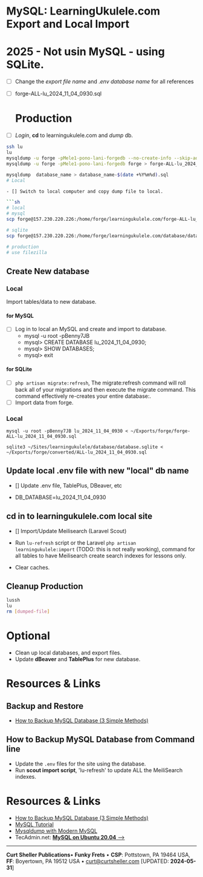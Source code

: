 # MySQL: LearningUkulele.com Export and Local Import


# 2025 - Not usin MySQL - using SQLite.

- [ ] Change the *export file name* and .*env database name* for all references

- [ ] forge-ALL-lu_2024_11_04_0930.sql

  # Production

- [ ] *Login*, **cd** to learningukulele.com and *dump* db.

```sh
ssh lu
lu
mysqldump -u forge -pMele1-pono-lani-forgedb --no-create-info --skip-add-drop-table --no-tablespaces --lock-all-tables forge  > forge-ALL-lu_2024_11_04_0930.sql
mysqldump -u forge -pMele1-pono-lani-forgedb forge > forge-ALL-lu_2024_11_04_0930.sql

mysqldump  database_name > database_name-$(date +%Y%m%d).sql
# Local

- [] Switch to local computer and copy dump file to local.

```sh
# local
# mysql
scp forge@157.230.220.226:/home/forge/learningukulele.com/forge-ALL-lu_2024_11_04_0930.sql ~/Exports/forge

# sqlite
scp forge@157.230.220.226:/home/forge/learningukulele.com/database/database.sqlite ~/Sites/learningukulele/database/exports/forge/database-lu_2024_11_04_0930.sqlite

# production
# use filezilla
```

## Create New database

### Local

Import tables/data to new database.

#### for MySQL
- [ ] Log in to local an MySQL and create and import to database.
  - mysql -u root -pBenny7JB
  - mysql> CREATE DATABASE lu_2024_11_04_0930;
  - mysql> SHOW DATABASES;
  - mysql> exit

#### for SQLite

- [ ] `php artisan migrate:refresh`, The migrate:refresh command will roll back all of your migrations and then execute the migrate command. This command effectively re-creates your entire database:.
- [ ] Import data from forge.

### Local

```
mysql -u root -pBenny7JB lu_2024_11_04_0930 < ~/Exports/forge/forge-ALL-lu_2024_11_04_0930.sql

sqlite3 ~/Sites/learningukulele/database/database.sqlite < ~/Exports/forge/converted/ALL-lu_2024_11_04_0930.sql
```

## Update local .env file with new "local" db name

- [] Update .env file, TablePlus, DBeaver, etc

- DB_DATABASE=lu_2024_11_04_0930

## cd in to learningukulele.com local site

- [] Import/Update Meilisearch (Laravel Scout)

- Run `lu-refresh` script or the  Laravel `php artisan learningukulele:import` (TODO: this is not really working), command for all tables to have Meilisearch create search indexes for lessons only.

- Clear caches.

## Cleanup Production

```bash
lussh
lu
rm [dumped-file]
```

# Optional

- Clean up local databases, and export files.
- Update **dBeaver** and **TablePlus** for new database.

# Resources & Links

## Backup and Restore

- [How to Backup MySQL Database (3 Simple Methods)](https://serverguy.com/servers/how-to-backup-mysql-database/)

## How to Backup MySQL Database from Command line

- Update the `.env` files for the site using the database.
- Run <strong>scout import script</strong>, 'lu-refresh' to update ALL the MeiliSearch indexes.

# Resources & Links

- [How to Backup MySQL Database (3 Simple Methods)](https://serverguy.com/servers/how-to-backup-mysql-database/)
- [MySQL Tutorial](https://www.mysqltutorial.org/mysql-show-databases/)
- [Mysqldump with Modern MySQL](https://serversforhackers.com/c/mysqldump-with-modern-mysql)
- TecAdmin.net: [**MySQL on Ubuntu 20.04** -->](https://tecadmin.net/install-mysql-ubuntu-20-04/)

----

**Curt Sheller Publications**&bull; **Funky Frets** • **CSP**: Pottstown, PA 19464 USA, **FF**: Boyertown, PA 19512 USA • [curt@curtsheller.com](mailto:curt@curtsheller.com) [UPDATED: **2024-05-31**]
